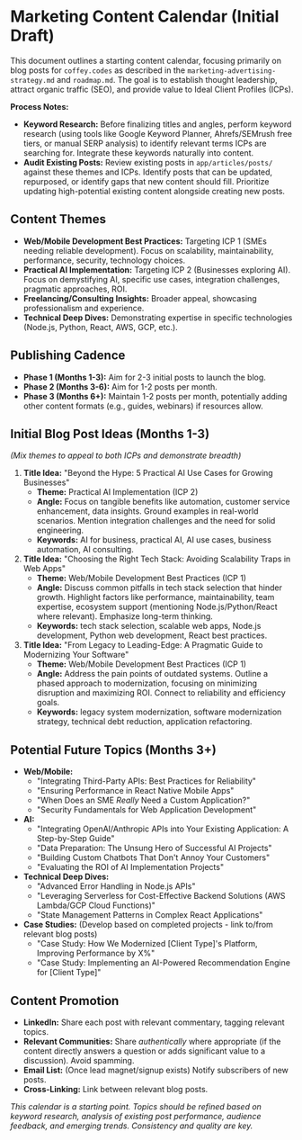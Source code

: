 # Marketing Content Calendar (Initial Draft)

This document outlines a starting content calendar, focusing primarily on blog posts for `coffey.codes` as described in the `marketing-advertising-strategy.md` and `roadmap.md`. The goal is to establish thought leadership, attract organic traffic (SEO), and provide value to Ideal Client Profiles (ICPs).

**Process Notes:**
*   **Keyword Research:** Before finalizing titles and angles, perform keyword research (using tools like Google Keyword Planner, Ahrefs/SEMrush free tiers, or manual SERP analysis) to identify relevant terms ICPs are searching for. Integrate these keywords naturally into content.
*   **Audit Existing Posts:** Review existing posts in `app/articles/posts/` against these themes and ICPs. Identify posts that can be updated, repurposed, or identify gaps that new content should fill. Prioritize updating high-potential existing content alongside creating new posts.

## Content Themes

*   **Web/Mobile Development Best Practices:** Targeting ICP 1 (SMEs needing reliable development). Focus on scalability, maintainability, performance, security, technology choices.
*   **Practical AI Implementation:** Targeting ICP 2 (Businesses exploring AI). Focus on demystifying AI, specific use cases, integration challenges, pragmatic approaches, ROI.
*   **Freelancing/Consulting Insights:** Broader appeal, showcasing professionalism and experience.
*   **Technical Deep Dives:** Demonstrating expertise in specific technologies (Node.js, Python, React, AWS, GCP, etc.).

## Publishing Cadence

*   **Phase 1 (Months 1-3):** Aim for 2-3 initial posts to launch the blog.
*   **Phase 2 (Months 3-6):** Aim for 1-2 posts per month.
*   **Phase 3 (Months 6+):** Maintain 1-2 posts per month, potentially adding other content formats (e.g., guides, webinars) if resources allow.

## Initial Blog Post Ideas (Months 1-3)

*(Mix themes to appeal to both ICPs and demonstrate breadth)*

1.  **Title Idea:** "Beyond the Hype: 5 Practical AI Use Cases for Growing Businesses"
    *   **Theme:** Practical AI Implementation (ICP 2)
    *   **Angle:** Focus on tangible benefits like automation, customer service enhancement, data insights. Ground examples in real-world scenarios. Mention integration challenges and the need for solid engineering.
    *   **Keywords:** AI for business, practical AI, AI use cases, business automation, AI consulting.
2.  **Title Idea:** "Choosing the Right Tech Stack: Avoiding Scalability Traps in Web Apps"
    *   **Theme:** Web/Mobile Development Best Practices (ICP 1)
    *   **Angle:** Discuss common pitfalls in tech stack selection that hinder growth. Highlight factors like performance, maintainability, team expertise, ecosystem support (mentioning Node.js/Python/React where relevant). Emphasize long-term thinking.
    *   **Keywords:** tech stack selection, scalable web apps, Node.js development, Python web development, React best practices.
3.  **Title Idea:** "From Legacy to Leading-Edge: A Pragmatic Guide to Modernizing Your Software"
    *   **Theme:** Web/Mobile Development Best Practices (ICP 1)
    *   **Angle:** Address the pain points of outdated systems. Outline a phased approach to modernization, focusing on minimizing disruption and maximizing ROI. Connect to reliability and efficiency goals.
    *   **Keywords:** legacy system modernization, software modernization strategy, technical debt reduction, application refactoring.

## Potential Future Topics (Months 3+)

*   **Web/Mobile:**
    *   "Integrating Third-Party APIs: Best Practices for Reliability"
    *   "Ensuring Performance in React Native Mobile Apps"
    *   "When Does an SME *Really* Need a Custom Application?"
    *   "Security Fundamentals for Web Application Development"
*   **AI:**
    *   "Integrating OpenAI/Anthropic APIs into Your Existing Application: A Step-by-Step Guide"
    *   "Data Preparation: The Unsung Hero of Successful AI Projects"
    *   "Building Custom Chatbots That Don't Annoy Your Customers"
    *   "Evaluating the ROI of AI Implementation Projects"
*   **Technical Deep Dives:**
    *   "Advanced Error Handling in Node.js APIs"
    *   "Leveraging Serverless for Cost-Effective Backend Solutions (AWS Lambda/GCP Cloud Functions)"
    *   "State Management Patterns in Complex React Applications"
*   **Case Studies:** (Develop based on completed projects - link to/from relevant blog posts)
    *   "Case Study: How We Modernized [Client Type]'s Platform, Improving Performance by X%"
    *   "Case Study: Implementing an AI-Powered Recommendation Engine for [Client Type]"

## Content Promotion

*   **LinkedIn:** Share each post with relevant commentary, tagging relevant topics.
*   **Relevant Communities:** Share *authentically* where appropriate (if the content directly answers a question or adds significant value to a discussion). Avoid spamming.
*   **Email List:** (Once lead magnet/signup exists) Notify subscribers of new posts.
*   **Cross-Linking:** Link between relevant blog posts.

_This calendar is a starting point. Topics should be refined based on keyword research, analysis of existing post performance, audience feedback, and emerging trends. Consistency and quality are key._
